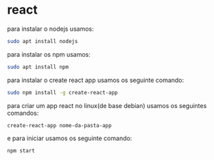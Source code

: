 # react 
 para instalar o nodejs usamos:
```` sh
sudo apt install nodejs
````
 para instalar os npm usamos:
```` sh
sudo apt install npm
````
 para instalar o create react app usamos os seguinte comando:
```` sh
sudo npm install -g create-react-app

````

 para criar um app react no linux(de base debian) usamos os seguintes comandos:
```` sh
create-react-app nome-da-pasta-app
````
 e para iniciar usamos os seguinte comando: 
```` sh
npm start
````
